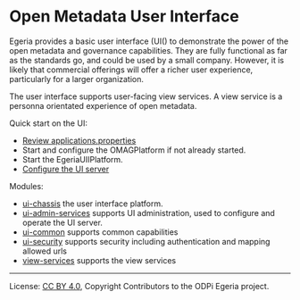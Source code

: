 <!-- SPDX-License-Identifier: CC-BY-4.0 -->
<!-- Copyright Contributors to the ODPi Egeria project. -->
 
# Open Metadata User Interface

Egeria provides a basic user interface (UI() to demonstrate the power of the open
metadata and governance capabilities.  They are fully functional as
far as the standards go, and could be used by a small company.  However,
it is likely that commercial offerings will offer a richer user experience,
particularly for a larger organization.

The user interface supports user-facing view services. A view service is a personna orientated
experience of open metadata.

Quick start on the UI: 
* [Review applications.properties](ui-chassis/ui-chassis-spring/README.md)
* Start and configure the OMAGPlatform if not already started. 
* Start the EgeriaUIIPlatform.
* [Configure the UI server](ui-admin-services/README.md)


Modules:
* [ui-chassis](ui-chassis) the user interface platform.
* [ui-admin-services](ui-admin-services) supports UI administration, used to configure and operate the UI server.
* [ui-common](ui-common) supports common capabilities  
* [ui-security](ui-security) supports security including authentication and mapping allowed urls
* [view-services](view-services) supports the view services
----
License: [CC BY 4.0](https://creativecommons.org/licenses/by/4.0/),
Copyright Contributors to the ODPi Egeria project.